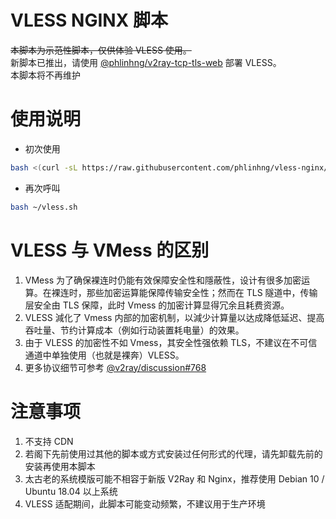 # VLESS NGINX 脚本
~~本脚本为示范性脚本，仅供体验 VLESS 使用。~~ <br>
新脚本已推出，请使用 [@phlinhng/v2ray-tcp-tls-web](https://github.com/phlinhng/v2ray-tcp-tls-web/wiki) 部署 VLESS。<br>
本脚本将不再维护<br>

# 使用说明
+ 初次使用
```sh
bash <(curl -sL https://raw.githubusercontent.com/phlinhng/vless-nginx/master/start.sh) && bash ~/vless.sh
```
+ 再次呼叫
```sh
bash ~/vless.sh
```

# VLESS 与 VMess 的区别
1. VMess 为了确保裸连时仍能有效保障安全性和隱蔽性，设计有很多加密运算。在裸连时，那些加密运算能保障传输安全性；然而在 TLS 隧道中，传输层安全由 TLS 保障，此时 Vmess 的加密计算显得冗余且耗费资源。
2. VLESS 減化了 Vmess 内部的加密机制，以減少计算量以达成降低延迟、提高吞吐量、节约计算成本（例如行动装置耗电量）的效果。
3. 由于 VLESS 的加密性不如 Vmess，其安全性强依赖 TLS，不建议在不可信通道中单独使用（也就是裸奔）VLESS。
4. 更多协议细节可参考 [@v2ray/discussion#768](https://github.com/v2ray/discussion/issues/768)

# 注意事项
1. 不支持 CDN
2. 若阁下先前使用过其他的脚本或方式安装过任何形式的代理，请先卸载先前的安装再使用本脚本
3. 太古老的系统模版可能不相容于新版 V2Ray 和 Nginx，推荐使用 Debian 10 / Ubuntu 18.04 以上系统
4. VLESS 适配期间，此脚本可能变动频繁，不建议用于生产环境
